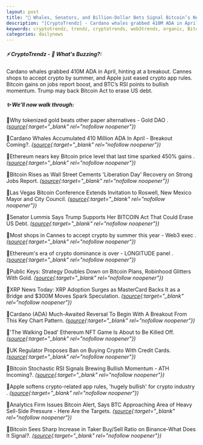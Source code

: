 ```yaml
---
layout: post
title: "🌇 Whales, Senators, and Billion-Dollar Bets Signal Bitcoin’s Next Big Move Bitcoin News"
description: "[CryptoTrendz] - Cardano whales grabbed 410M ADA in April, hinting at a breakout. Cannes shops to accept crypto by summer, and Apple just eased crypto app rules. Bitcoin gains on jobs report boost, and BTC’s RSI points to bullish momentum. Trump may back Bitcoin Act to erase US debt."
keywords: cryptotrendz, trendz, cryptotrends, web3trends, organic, Bitcoin, Ethereum, NFT, XRP, Mexico, BTC, Web3, crypto, Trump
categories: dailynews
---
```


##### ⚡ CryptoTrendz - 📌 *What's Buzzing?:*

Cardano whales grabbed 410M ADA in April, hinting at a breakout. Cannes shops to accept crypto by summer, and Apple just eased crypto app rules. Bitcoin gains on jobs report boost, and BTC’s RSI points to bullish momentum. Trump may back Bitcoin Act to erase US debt.

##### ✨ *We’ll now walk through:*


🔹Why tokenized gold beats other paper alternatives - Gold DAO . *([source](https://s.avyag.com/el75){:target="_blank" rel="nofollow noopener"})*

🔹Cardano Whales Accumulated 410 Million ADA In April - Breakout Coming?. *([source](https://s.avyag.com/jbjl){:target="_blank" rel="nofollow noopener"})*

🔹Ethereum nears key Bitcoin price level that last time sparked 450% gains . *([source](https://s.avyag.com/sj3j){:target="_blank" rel="nofollow noopener"})*

🔹Bitcoin Rises as Wall Street Cements 'Liberation Day' Recovery on Strong Jobs Report. *([source](https://s.avyag.com/3wr0){:target="_blank" rel="nofollow noopener"})*

🔹Las Vegas Bitcoin Conference Extends Invitation to Roswell, New Mexico Mayor and City Council. *([source](https://s.avyag.com/81la){:target="_blank" rel="nofollow noopener"})*

🔹Senator Lummis Says Trump Supports Her BITCOIN Act That Could Erase US Debt. *([source](https://s.avyag.com/g4pb){:target="_blank" rel="nofollow noopener"})*

🔹Most shops in Cannes to accept crypto by summer this year - Web3 exec . *([source](https://s.avyag.com/tary){:target="_blank" rel="nofollow noopener"})*

🔹Ethereum's era of crypto dominance is over - LONGITUDE panel . *([source](https://s.avyag.com/vnxd){:target="_blank" rel="nofollow noopener"})*

🔹Public Keys: Strategy Doubles Down on Bitcoin Plans, Robinhood Glitters With Gold. *([source](https://s.avyag.com/ifnv){:target="_blank" rel="nofollow noopener"})*

🔹XRP News Today: XRP Adoption Surges as MasterCard Backs It as a Bridge and $300M Moves Spark Speculation. *([source](https://s.avyag.com/q9tc){:target="_blank" rel="nofollow noopener"})*

🔹Cardano (ADA) Much-Awaited Reversal To Begin With A Breakout From This Key Chart Pattern. *([source](https://s.avyag.com/zmzs){:target="_blank" rel="nofollow noopener"})*

🔹'The Walking Dead' Ethereum NFT Game Is About to Be Killed Off. *([source](https://s.avyag.com/hh0n){:target="_blank" rel="nofollow noopener"})*

🔹UK Regulator Proposes Ban on Buying Crypto With Credit Cards. *([source](https://s.avyag.com/alja){:target="_blank" rel="nofollow noopener"})*

🔹Bitcoin Stochastic RSI Signals Brewing Bullish Momentum - ATH Incoming?. *([source](https://s.avyag.com/7zrg){:target="_blank" rel="nofollow noopener"})*

🔹Apple softens crypto-related app rules, 'hugely bullish' for crypto industry . *([source](https://s.avyag.com/9joq){:target="_blank" rel="nofollow noopener"})*

🔹Analytics Firm Issues Bitcoin Alert, Says BTC Approaching Area of Heavy Sell-Side Pressure - Here Are the Targets. *([source](https://s.avyag.com/ybr0){:target="_blank" rel="nofollow noopener"})*

🔹Bitcoin Sees Sharp Increase in Taker Buy/Sell Ratio on Binance-What Does It Signal?. *([source](https://s.avyag.com/qvqt){:target="_blank" rel="nofollow noopener"})*
